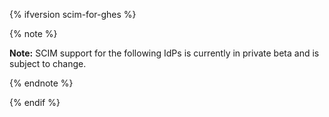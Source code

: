{% ifversion scim-for-ghes %}

{% note %}

**Note:** SCIM support for the following IdPs is currently in private beta and is subject to change.

{% endnote %}

{% endif %}
